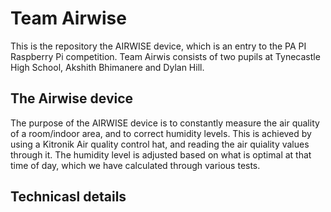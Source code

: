 # Team Airwise

This is the repository the AIRWISE device, which is an entry to the PA PI Raspberry Pi competition.
Team Airwis consists of two pupils at Tynecastle High School, Akshith Bhimanere and Dylan Hill.

## The Airwise device
The purpose of the AIRWISE device is to constantly measure the air quality of a room/indoor area, and to correct humidity levels. This is achieved by using a Kitronik Air quality control hat, and reading the air quiality values through it. The humidity level is adjusted based on what is optimal at that time of day, which we have calculated through various tests.

## Technicasl details

